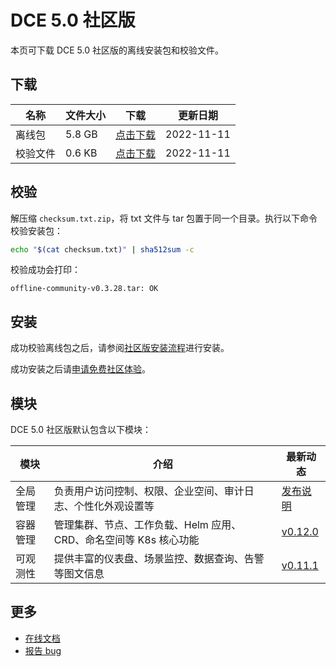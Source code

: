 # DCE 5.0 社区版

本页可下载 DCE 5.0 社区版的离线安装包和校验文件。

## 下载

| 名称     | 文件大小 | 下载                                                                                                         | 更新日期   |
| -------- | -------- | ------------------------------------------------------------------------------------------------------------ | ---------- |
| 离线包   | 5.8 GB   | [点击下载](https://qiniu-download-public.daocloud.io/DaoCloud_Enterprise/dce5/offline-community-v0.3.28.tar) | 2022-11-11 |
| 校验文件 | 0.6 KB   | [点击下载](./free/checksum.txt.zip)                                                                          | 2022-11-11 |

## 校验

解压缩 `checksum.txt.zip`，将 txt 文件与 tar 包置于同一个目录。执行以下命令校验安装包：

```sh
echo "$(cat checksum.txt)" | sha512sum -c
```

校验成功会打印：

```none
offline-community-v0.3.28.tar: OK
```

## 安装

成功校验离线包之后，请参阅[社区版安装流程](../install/install-dce-community.md)进行安装。

成功安装之后请[申请免费社区体验](../dce/license0.md)。

## 模块

DCE 5.0 社区版默认包含以下模块：

| 模块     | 介绍                                                              | 最新动态                                                   |
| -------- | ----------------------------------------------------------------- | ---------------------------------------------------------- |
| 全局管理 | 负责用户访问控制、权限、企业空间、审计日志、个性化外观设置等      | [发布说明](../release/rn5.0.md#_4)                         |
| 容器管理 | 管理集群、节点、工作负载、Helm 应用、CRD、命名空间等 K8s 核心功能 | [v0.12.0](../kpanda/03ProductBrief/release-notes.md#v0120) |
| 可观测性 | 提供丰富的仪表盘、场景监控、数据查询、告警等图文信息              | [v0.11.1](../insight/03ProductBrief/releasenote.md#v0111)  |

## 更多

- [在线文档](https://docs.daocloud.io/dce/what-is-dce/)
- [报告 bug](https://github.com/DaoCloud/DaoCloud-docs/issues)

